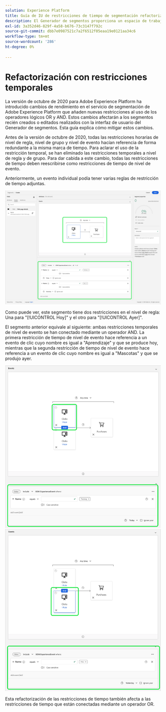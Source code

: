 ```yaml
---
solution: Experience Platform
title: Guía de IU de restricciones de tiempo de segmentación refactorizada
description: El Generador de segmentos proporciona un espacio de trabajo enriquecido que le permite interactuar con los elementos de datos de perfil. El espacio de trabajo proporciona controles intuitivos para crear y editar reglas, como mosaicos de arrastrar y soltar utilizados para representar las propiedades de datos.
exl-id: 3a352d46-829f-4a58-b676-73c3147f792c
source-git-commit: dbb7e0987521c7a2f6512f05eaa19e0121aa34c6
workflow-type: tm+mt
source-wordcount: '286'
ht-degree: 0%

---
```


# Refactorización con restricciones temporales

La versión de octubre de 2020 para Adobe Experience Platform ha introducido cambios de rendimiento en el servicio de segmentación de Adobe Experience Platform que añaden nuevas restricciones al uso de los operadores lógicos OR y AND. Estos cambios afectarán a los segmentos recién creados o editados realizados con la interfaz de usuario del Generador de segmentos. Esta guía explica cómo mitigar estos cambios.

Antes de la versión de octubre de 2020, todas las restricciones horarias de nivel de regla, nivel de grupo y nivel de evento hacían referencia de forma redundante a la misma marca de tiempo. Para aclarar el uso de la restricción temporal, se han eliminado las restricciones temporales a nivel de regla y de grupo. Para dar cabida a este cambio, todas las restricciones de tiempo deben reescribirse como restricciones de tiempo de nivel de evento.

Anteriormente, un evento individual podía tener varias reglas de restricción de tiempo adjuntas.

![El estilo anterior de las restricciones de tiempo se resalta en el Generador de segmentos.](../images/ui/segment-refactoring/former-time-constraint.png)

Como puede ver, este segmento tiene dos restricciones en el nivel de regla: Una para &quot;[!UICONTROL Hoy]&quot; y el otro para &quot;[!UICONTROL Ayer]&quot;.

El segmento anterior equivale al siguiente: ambas restricciones temporales de nivel de evento se han conectado mediante un operador AND. La primera restricción de tiempo de nivel de evento hace referencia a un evento de clic cuyo nombre es igual a &quot;Aprendizaje&quot; y que se produce hoy, mientras que la segunda restricción de tiempo de nivel de evento hace referencia a un evento de clic cuyo nombre es igual a &quot;Mascotas&quot; y que se produjo ayer.

![El nuevo estilo de restricciones de tiempo se resalta en el Generador de segmentos.](../images/ui/segment-refactoring/time-constraint-1.png) ![El nuevo estilo de restricciones de tiempo se resalta en el Generador de segmentos.](../images/ui/segment-refactoring/time-constraint-2.png)

Esta refactorización de las restricciones de tiempo también afecta a las restricciones de tiempo que están conectadas mediante un operador OR.
